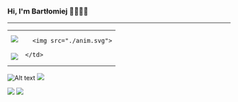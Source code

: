 ### Hi, I'm Bartłomiej 👦🏽✌🏽

---

<table>
  <tr>
    <td>
      <img src="https://github-readme-stats.vercel.app/api/top-langs/?username=TheKetrab&layout=compact&hide=d&theme=dark&langs_count=6&card_width=390"/>
    </td>
    <td rowspan="2">

      <img src="./anim.svg">

    </td>
  </tr>
  <tr>
    <td>
      <img src="https://github-readme-stats.vercel.app/api?username=TheKetrab&hide_title=1&theme=dark&show_icons=1&hide_rank=1"/>
    </td>
  </tr>
</table>




![Alt text](./anim.svg)
<img src="./anim.svg">


[![](https://github-readme-stats.vercel.app/api?username=TheKetrab)](https://github.com/TheKetrab/github-readme-stats)
[![](https://github-readme-stats.vercel.app/api/top-langs/?username=TheKetrab&layout=compact&hide=d&theme=dark)](https://github.com/TheKetrab/github-readme-stats)

<!--
**TheKetrab/TheKetrab** is a ✨ _special_ ✨ repository because its `README.md` (this file) appears on your GitHub profile.

Here are some ideas to get you started:

- 🔭 I’m currently working on ...
- 🌱 I’m currently learning ...
- 👯 I’m looking to collaborate on ...
- 🤔 I’m looking for help with ...
- 💬 Ask me about ...
- 📫 How to reach me: ...
- 😄 Pronouns: ...
- ⚡ Fun fact: ...
-->
